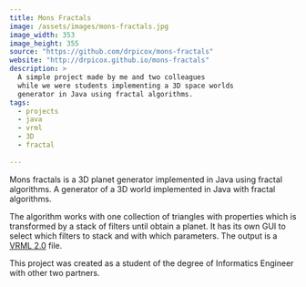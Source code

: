 ```yaml
---
title: Mons Fractals
image: /assets/images/mons-fractals.jpg
image_width: 353
image_height: 355
source: "https://github.com/drpicox/mons-fractals"
website: "http://drpicox.github.io/mons-fractals"
description: > 
  A simple project made by me and two colleagues
  while we were students implementing a 3D space worlds
  generator in Java using fractal algorithms.
tags:
  - projects
  - java
  - vrml
  - 3D
  - fractal
  
---
```

Mons fractals is a 3D planet generator implemented
in Java using fractal algorithms.
A generator of a 3D world implemented in Java with fractal algorithms.

The algorithm works with one collection of triangles with properties
which is transformed by a stack of filters until obtain a planet.
It has its own GUI to select which filters to stack and with which
parameters. The output is a 
[VRML 2.0](http://en.wikipedia.org/wiki/VRML) file.

This project was created as a student of the degree of Informatics Engineer
with other two partners.

